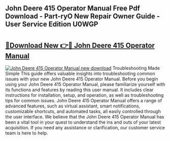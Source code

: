 ## John Deere 415 Operator Manual Free Pdf Download - Part-ryO New Repair Owner Guide - User Service Edition U0WGP

# <h2><a href="http://bc65129.oget.top/?id=John+Deere+415+Operator+Manual">🔗Download New 👉🔴 John Deere 415 Operator Manual</a></h2>

[![John Deere 415 Operator Manual new download](https://i.imgur.com/5g1atiW.png)](http://bc65129.oget.top/?id=John+Deere+415+Operator+Manual)
Troubleshooting Made Simple This guide offers valuable insights into troubleshooting common issues with your new John Deere 415 Operator Manual. Before you begin using your John Deere 415 Operator Manual, please familiarize yourself with its functions and features by reading this user manual. It includes clear instructions for installation, setup, and operation, as well as troubleshooting tips for common issues. John Deere 415 Operator Manual offers a range of advanced features, such as virtual assistant, smart notifications, customizable shortcuts, and automated tasks, all easily controlled through the user interface. We believe that the John Deere 415 Operator Manual has been a vital tool in your quest to understand the ins and outs of your latest acquisition. If you need any assistance or clarification, our customer service team is here to help.
